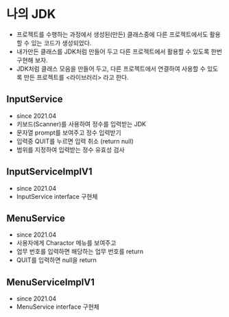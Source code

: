 # 나의 JDK
* 프로젝트를 수행하는 과정에서 생성된(만든) 클래스중에 다른 프로젝트에서도 활용할 수 있는 코드가 생성되었다.
* 내가만든 클래스를 JDK처럼 만들어 두고 다른 프로젝트에서 활용할 수 있도록 한번 구현해 보자.
* JDK처럼 클래스 모음을 만들어 두고, 다른 프로젝트에서 연결하여 사용할 수 있도록 만든 프로젝트를 <라이브러리> 라고 한다.

## InputService
* since 2021.04
* 키보드(Scanner)를 사용하여 정수를 입력받는 JDK
* 문자열 prompt를 보여주고 정수 입력받기 
* 입력중 QUIT를 누르면 입력 취소 (return null)
* 범위를 지정하여 입력받는 정수 유효성 검사

## InputServiceImplV1 
* since 2021.04
* InputService interface 구현체

## MenuService
* since 2021.04
* 사용자에게 Charactor 메뉴를 보여주고 
* 업무 번호를 입력하면 해당하는 업무 번호를 return
* QUIT를 입력하면 null을 return

## MenuServiceImplV1
* since 2021.04
* MenuService interface 구현체